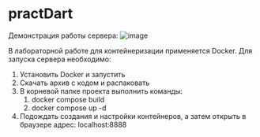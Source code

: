 # practDart

Демонстрация работы сервера:
![image](https://github.com/Anicktoo/practDart-main/assets/120019404/e20de47b-a659-4dd1-8c63-173f1e7fb0fc)


В лабораторной работе для контейнеризации применяется Docker. Для запуска сервера необходимо:

1) Установить Docker и запустить
2) Скачать архив с кодом и распаковать
3) В корневой папке проекта выполнить команды:
    1. docker compose build
    2. docker compose up -d
4) Подождать создания и настройки контейнеров, а затем открыть в браузере адрес: localhost:8888 
